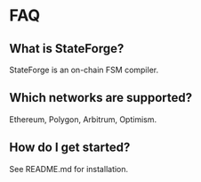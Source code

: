# FAQ

## What is StateForge?
StateForge is an on-chain FSM compiler.

## Which networks are supported?
Ethereum, Polygon, Arbitrum, Optimism.

## How do I get started?
See README.md for installation.
